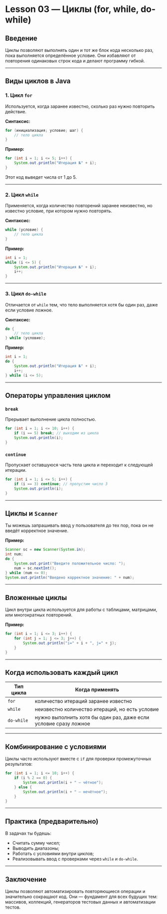 # Lesson 03 — Циклы (for, while, do-while)

## Введение
Циклы позволяют выполнять один и тот же блок кода несколько раз, пока выполняется определённое условие.
Они избавляют от повторения одинаковых строк кода и делают программу гибкой.

---

## Виды циклов в Java

### 1. Цикл `for`
Используется, когда заранее известно, сколько раз нужно повторить действие.

**Синтаксис:**
```java
for (инициализация; условие; шаг) {
    // тело цикла
}
```

**Пример:**
```java
for (int i = 1; i <= 5; i++) {
    System.out.println("Итерация №" + i);
}
```
Этот код выведет числа от 1 до 5.

---

### 2. Цикл `while`
Применяется, когда количество повторений заранее неизвестно, но известно условие, при котором нужно повторять.

**Синтаксис:**
```java
while (условие) {
    // тело цикла
}
```

**Пример:**
```java
int i = 1;
while (i <= 5) {
    System.out.println("Итерация №" + i);
    i++;
}
```

---

### 3. Цикл `do-while`
Отличается от `while` тем, что тело выполняется хотя бы один раз, даже если условие ложное.

**Синтаксис:**
```java
do {
    // тело цикла
} while (условие);
```

**Пример:**
```java
int i = 1;
do {
    System.out.println("Итерация №" + i);
    i++;
} while (i <= 5);
```

---

## Операторы управления циклом

### `break`
Прерывает выполнение цикла полностью.

```java
for (int i = 1; i <= 10; i++) {
    if (i == 5) break; // выходим из цикла
    System.out.println(i);
}
```

### `continue`
Пропускает оставшуюся часть тела цикла и переходит к следующей итерации.

```java
for (int i = 1; i <= 5; i++) {
    if (i == 3) continue; // пропустим число 3
    System.out.println(i);
}
```

---

## Циклы и `Scanner`
Ты можешь запрашивать ввод у пользователя до тех пор, пока он не введёт корректное значение.

**Пример:**
```java
Scanner sc = new Scanner(System.in);
int num;
do {
    System.out.print("Введите положительное число: ");
    num = sc.nextInt();
} while (num <= 0);
System.out.println("Введено корректное значение: " + num);
```

---

## Вложенные циклы
Цикл внутри цикла используется для работы с таблицами, матрицами, или многократных повторений.

**Пример:**
```java
for (int i = 1; i <= 3; i++) {
    for (int j = 1; j <= 3; j++) {
        System.out.println("i=" + i + ", j=" + j);
    }
}
```

---

## Когда использовать каждый цикл

| Тип цикла | Когда применять |
|-----------|----------------|
| `for` | количество итераций заранее известно |
| `while` | неизвестно количество итераций, но есть условие |
| `do-while` | нужно выполнить хотя бы один раз, даже если условие сразу ложное |

---

## Комбинирование с условиями
Циклы часто используют вместе с `if` для проверки промежуточных результатов:

```java
for (int i = 1; i <= 10; i++) {
    if (i % 2 == 0) {
        System.out.println(i + " — чётное");
    } else {
        System.out.println(i + " — нечётное");
    }
}
```

---

## Практика (предварительно)
В задачах ты будешь:
- Считать сумму чисел;
- Выводить диапазоны;
- Работать с условиями внутри циклов;
- Реализовывать ввод с проверками через `while` и `do-while`.

---

## Заключение
Циклы позволяют автоматизировать повторяющиеся операции и значительно сокращают код. 
Они — фундамент для всех будущих тем: массивов, коллекций, генераторов тестовых данных и автоматизации тестов.
